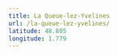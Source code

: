 ```yaml
---
title: La Queue-lez-Yvelines
url: /la-queue-lez-yvelines/
latitude: 48.805
longitude: 1.779
---
```

